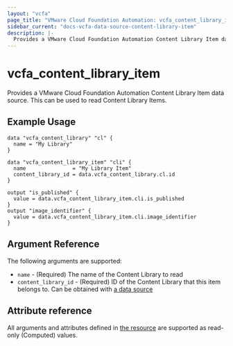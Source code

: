 ```yaml
---
layout: "vcfa"
page_title: "VMware Cloud Foundation Automation: vcfa_content_library_item"
sidebar_current: "docs-vcfa-data-source-content-library-item"
description: |-
  Provides a VMware Cloud Foundation Automation Content Library Item data source. This can be used to read Content Library Items.
---
```


# vcfa\_content\_library\_item

Provides a VMware Cloud Foundation Automation Content Library Item data source. This can be used to read Content Library Items.

## Example Usage

```hcl
data "vcfa_content_library" "cl" {
  name = "My Library"
}

data "vcfa_content_library_item" "cli" {
  name               = "My Library Item"
  content_library_id = data.vcfa_content_library.cl.id
}

output "is_published" {
  value = data.vcfa_content_library_item.cli.is_published
}
output "image_identifier" {
  value = data.vcfa_content_library_item.cli.image_identifier
}
```

## Argument Reference

The following arguments are supported:

* `name` - (Required) The name of the Content Library to read
* `content_library_id` - (Required) ID of the Content Library that this item belongs to. Can be obtained with [a data source](/providers/vmware/vcfa/latest/docs/data-sources/content_library)

## Attribute reference

All arguments and attributes defined in [the resource](/providers/vmware/vcfa/latest/docs/resources/content_library_item) are supported
as read-only (Computed) values.
